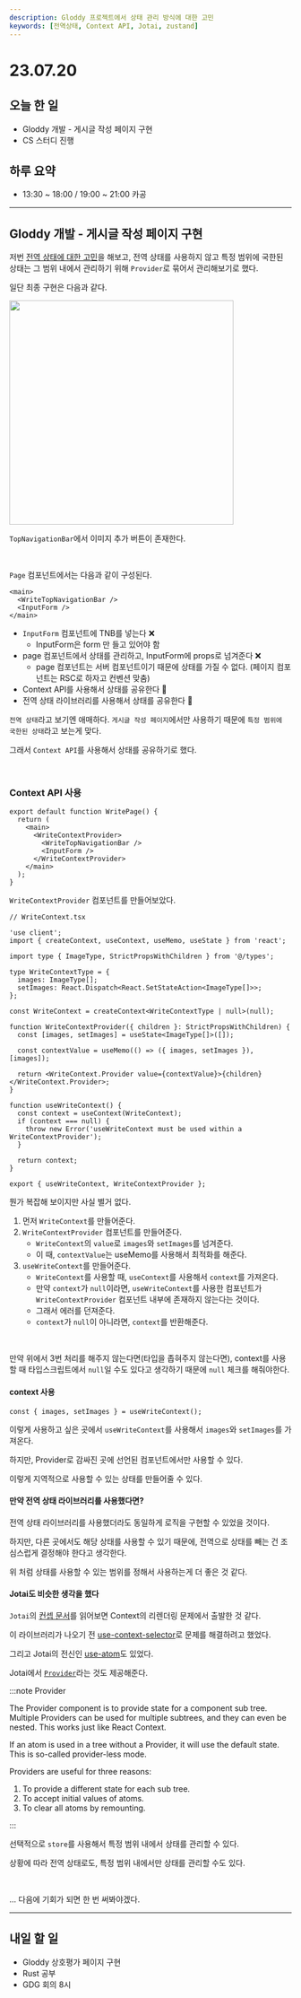 ```yaml
---
description: Gloddy 프로젝트에서 상태 관리 방식에 대한 고민
keywords: [전역상태, Context API, Jotai, zustand]
---
```


# 23.07.20

## 오늘 한 일

- Gloddy 개발 - 게시글 작성 페이지 구현
- CS 스터디 진행

## 하루 요약

- 13:30 ~ 18:00 / 19:00 ~ 21:00 카공

---

## Gloddy 개발 - 게시글 작성 페이지 구현

저번 [전역 상태에 대한 고민](07.18%20일지.md#생각)을 해보고, 전역 상태를 사용하지 않고 특정 범위에 국한된 상태는 그 범위 내에서 관리하기 위해 `Provider`로 묶어서 관리해보기로 했다.

일단 최종 구현은 다음과 같다.

<img src="https://user-images.githubusercontent.com/23312485/254798997-18a685c3-8ae6-4160-8315-3996abf2a86f.png" width="400" />

`TopNavigationBar`에서 이미지 추가 버튼이 존재한다.

<br />

`Page` 컴포넌트에서는 다음과 같이 구성된다.

```tsx
<main>
  <WriteTopNavigationBar />
  <InputForm />
</main>
```

- `InputForm` 컴포넌트에 TNB를 넣는다 ❌
  - InputForm은 form 만 들고 있어야 함
- page 컴포넌트에서 상태를 관리하고, InputForm에 props로 넘겨준다 ❌
  - page 컴포넌트는 서버 컴포넌트이기 때문에 상태를 가질 수 없다. (페이지 컴포넌트는 RSC로 하자고 컨벤션 맞춤)
- Context API를 사용해서 상태를 공유한다 🤔
- 전역 상태 라이브러리를 사용해서 상태를 공유한다 🤔

`전역 상태`라고 보기엔 애매하다. `게시글 작성 페이지`에서만 사용하기 때문에 `특정 범위에 국한된 상태`라고 보는게 맞다.

그래서 `Context API`를 사용해서 상태를 공유하기로 했다.

<br />

### Context API 사용

```tsx
export default function WritePage() {
  return (
    <main>
      <WriteContextProvider>
        <WriteTopNavigationBar />
        <InputForm />
      </WriteContextProvider>
    </main>
  );
}
```

`WriteContextProvider` 컴포넌트를 만들어보았다.

```tsx
// WriteContext.tsx

'use client';
import { createContext, useContext, useMemo, useState } from 'react';

import type { ImageType, StrictPropsWithChildren } from '@/types';

type WriteContextType = {
  images: ImageType[];
  setImages: React.Dispatch<React.SetStateAction<ImageType[]>>;
};

const WriteContext = createContext<WriteContextType | null>(null);

function WriteContextProvider({ children }: StrictPropsWithChildren) {
  const [images, setImages] = useState<ImageType[]>([]);

  const contextValue = useMemo(() => ({ images, setImages }), [images]);

  return <WriteContext.Provider value={contextValue}>{children}</WriteContext.Provider>;
}

function useWriteContext() {
  const context = useContext(WriteContext);
  if (context === null) {
    throw new Error('useWriteContext must be used within a WriteContextProvider');
  }

  return context;
}

export { useWriteContext, WriteContextProvider };
```

뭔가 복잡해 보이지만 사실 별거 없다.

1. 먼저 `WriteContext`를 만들어준다.
2. `WriteContextProvider` 컴포넌트를 만들어준다.
   - `WriteContext`의 `value`로 `images`와 `setImages`를 넘겨준다.
   - 이 때, `contextValue`는 useMemo를 사용해서 최적화를 해준다.
3. `useWriteContext`를 만들어준다.
   - `WriteContext`를 사용할 때, `useContext`를 사용해서 `context`를 가져온다.
   - 만약 `context`가 `null`이라면, `useWriteContext`를 사용한 컴포넌트가 `WriteContextProvider` 컴포넌트 내부에 존재하지 않는다는 것이다.
   - 그래서 에러를 던져준다.
   - `context`가 `null`이 아니라면, `context`를 반환해준다.

<br />

만약 위에서 3번 처리를 해주지 않는다면(타입을 좁혀주지 않는다면), context를 사용할 때 타입스크립트에서 `null`일 수도 있다고 생각하기 때문에 `null` 체크를 해줘야한다.

#### context 사용

```tsx
const { images, setImages } = useWriteContext();
```

이렇게 사용하고 싶은 곳에서 `useWriteContext`를 사용해서 `images`와 `setImages`를 가져온다.

하지만, Provider로 감싸진 곳에 선언된 컴포넌트에서만 사용할 수 있다.

이렇게 지역적으로 사용할 수 있는 상태를 만들어줄 수 있다.

#### 만약 전역 상태 라이브러리를 사용했다면?

전역 상태 라이브러리를 사용했더라도 동일하게 로직을 구현할 수 있었을 것이다.

하지만, 다른 곳에서도 해당 상태를 사용할 수 있기 때문에, 전역으로 상태를 빼는 건 조심스럽게 결정해야 한다고 생각한다.

위 처럼 상태를 사용할 수 있는 범위를 정해서 사용하는게 더 좋은 것 같다.

#### Jotai도 비슷한 생각을 했다

`Jotai`의 [컨셉 문서](https://jotai.org/docs/basics/concepts)를 읽어보면 Context의 리렌더링 문제에서 출발한 것 같다.

이 라이브러리가 나오기 전 [use-context-selector](https://github.com/dai-shi/use-context-selector)로 문제를 해결하려고 했었다.

그리고 Jotai의 전신인 [use-atom](https://github.com/dai-shi/use-atom)도 있었다.

Jotai에서 [`Provider`](https://jotai.org/docs/core/provider)라는 것도 제공해준다.

:::note Provider

The Provider component is to provide state for a component sub tree. Multiple Providers can be used for multiple subtrees, and they can even be nested. This works just like React Context.

If an atom is used in a tree without a Provider, it will use the default state. This is so-called provider-less mode.

Providers are useful for three reasons:

1. To provide a different state for each sub tree.
2. To accept initial values of atoms.
3. To clear all atoms by remounting.

:::

선택적으로 `store`를 사용해서 특정 범위 내에서 상태를 관리할 수 있다.

상황에 따라 전역 상태로도, 특정 범위 내에서만 상태를 관리할 수도 있다.

<br />

... 다음에 기회가 되면 한 번 써봐야겠다.

---

## 내일 할 일

- Gloddy 상호평가 페이지 구현
- Rust 공부
- GDG 회의 8시
